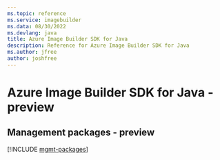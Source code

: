 ```yaml
---
ms.topic: reference
ms.service: imagebuilder
ms.data: 08/30/2022
ms.devlang: java
title: Azure Image Builder SDK for Java
description: Reference for Azure Image Builder SDK for Java
ms.author: jfree
author: joshfree
---
```

# Azure Image Builder SDK for Java - preview

## Management packages - preview
[!INCLUDE [mgmt-packages](image-builder-mgmt-index.md)]